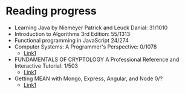 # Reading progress
- Learning Java by Niemeyer Patrick and Leuck Danial: 31/1010
- Introduction to Algorithms 3rd Edition: 55/1313
- Functional programming in JavaScript 24/274
- Computer Systems: A Programmer's Perspective: 0/1078
  -  [Link1](http://guanzhou.pub/files/Computer%20System_EN.pdf)
- FUNDAMENTALS OF CRYPTOLOGY A Professional Reference and Interactive Tutorial: 1/503
  -  [Link1](https://www.hyperelliptic.org/tanja/teaching/cryptoI13/cryptodict.pdf)
- Getting MEAN with Mongo, Express, Angular, and Node 0/?
  - [Link1](https://www.programmer-books.com/wp-content/uploads/2018/08/Getting%20MEAN%20with%20Mongo,%20Express,%20Angular,%20and%20Node.pdf)